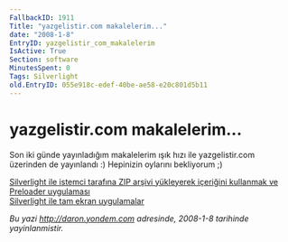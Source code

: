 ```yaml
---
FallbackID: 1911
Title: "yazgelistir.com makalelerim..."
date: "2008-1-8"
EntryID: yazgelistir_com_makalelerim
IsActive: True
Section: software
MinutesSpent: 0
Tags: Silverlight
old.EntryID: 055e918c-edef-40be-ae58-e20c801d5b11
---
```

# yazgelistir.com makalelerim...
Son iki günde yayınladığım makalelerim ışık hızı ile yazgelistir.com
üzerinden de yayınlandı :) Hepinizin oylarını bekliyorum ;)

[Silverlight ile istemci tarafına ZIP arşivi yükleyerek içeriğini
kullanmak ve Preloader
uygulaması](http://www.yazgelistir.com/Makaleler/1000001586.ygpx)\
 [Silverlight ile tam ekran
uygulamalar](http://www.yazgelistir.com/Makaleler/1000001585.ygpx)



*Bu yazi http://daron.yondem.com adresinde, 2008-1-8 tarihinde yayinlanmistir.*
